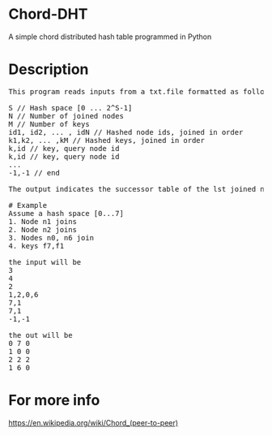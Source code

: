# Chord-DHT
A simple chord distributed hash table programmed in Python 

# Description
<pre>
This program reads inputs from a txt.file formatted as follows:

S // Hash space [0 ... 2^S-1] 
N // Number of joined nodes
M // Number of keys
id1, id2, ... , idN // Hashed node ids, joined in order
k1,k2, ... ,kM // Hashed keys, joined in order
k,id // key, query node id
k,id // key, query node id
...
-1,-1 // end

The output indicates the successor table of the lst joined node. Then, the query path for the given pair of key and query node id.

# Example
Assume a hash space [0...7]
1. Node n1 joins
2. Node n2 joins
3. Nodes n0, n6 join
4. keys f7,f1

the input will be 
3
4
2
1,2,0,6
7,1
7,1
-1,-1

the out will be 
0 7 0
1 0 0
2 2 2
1 6 0
</pre>
# For more info
https://en.wikipedia.org/wiki/Chord_(peer-to-peer)
